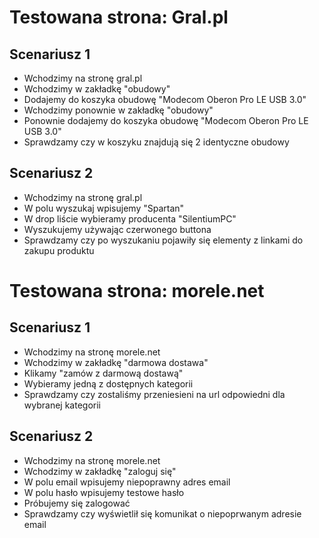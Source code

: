 ﻿# Testowana strona: Gral.pl

## Scenariusz 1

- Wchodzimy na stronę gral.pl
- Wchodzimy w zakładkę "obudowy"
- Dodajemy do koszyka obudowę "Modecom Oberon Pro LE USB 3.0"
- Wchodzimy ponownie w zakładkę "obudowy"
- Ponownie dodajemy do koszyka obudowę "Modecom Oberon Pro LE USB 3.0"
- Sprawdzamy czy w koszyku znajdują się 2 identyczne obudowy

## Scenariusz 2

- Wchodzimy na stronę gral.pl
- W polu wyszukaj wpisujemy "Spartan"
- W drop liście wybieramy producenta "SilentiumPC"
- Wyszukujemy używając czerwonego buttona
- Sprawdzamy czy po wyszukaniu pojawiły się elementy z linkami do zakupu produktu

# Testowana strona: morele.net

## Scenariusz 1

- Wchodzimy na stronę morele.net
- Wchodzimy w zakładkę "darmowa dostawa"
- Klikamy "zamów z darmową dostawą"
- Wybieramy jedną z dostępnych kategorii
- Sprawdzamy czy zostaliśmy przeniesieni na url odpowiedni dla wybranej kategorii

## Scenariusz 2

- Wchodzimy na stronę morele.net
- Wchodzimy w zakładkę "zaloguj się"
- W polu email wpisujemy niepoprawny adres email
- W polu hasło wpisujemy testowe hasło
- Próbujemy się zalogować
- Sprawdzamy czy wyświetlił się komunikat o niepoprwanym adresie email